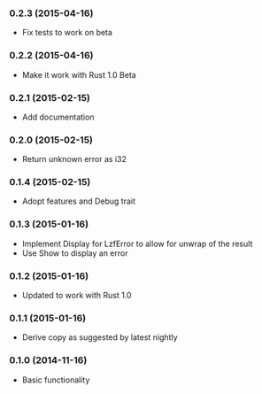 ### 0.2.3 (2015-04-16)

* Fix tests to work on beta

### 0.2.2 (2015-04-16)

* Make it work with Rust 1.0 Beta

### 0.2.1 (2015-02-15)

* Add documentation

### 0.2.0 (2015-02-15)

* Return unknown error as i32

### 0.1.4 (2015-02-15)

* Adopt features and Debug trait

### 0.1.3 (2015-01-16)

* Implement Display for LzfError to allow for unwrap of the result
* Use Show to display an error

### 0.1.2 (2015-01-16)

* Updated to work with Rust 1.0

### 0.1.1 (2015-01-16)

* Derive copy as suggested by latest nightly

### 0.1.0 (2014-11-16)

* Basic functionality

